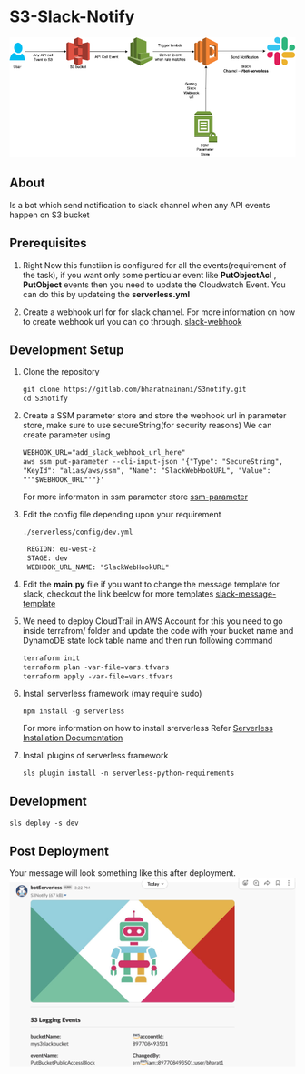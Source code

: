 # S3-Slack-Notify
![](./S3Notify.drawio.png)

## About
   Is a bot which send notification to slack channel when any  API events happen on S3 bucket

## Prerequisites
  1. Right Now this functiion is configured for all the events(requirement of the task), if you want only some perticular event like **PutObjectAcl** ,
    **PutObject**  events then you need to update the Cloudwatch Event. You can do this by updateing  the **serverless.yml** 

  2. Create a webhook url for for slack channel. For more information on how to create webhook url you can go through.
   [slack-webhook](https://slack.com/intl/en-in/help/articles/115005265063-Incoming-webhooks-for-Slack)

## Development Setup
1. Clone the repository
   ```
   git clone https://gitlab.com/bharatnainani/S3notify.git
   cd S3notify
   ```

2. Create a SSM parameter store and store the webhook url in parameter store, make sure to use secureString(for security reasons)
   We can create parameter using
   ```
   WEBHOOK_URL="add_slack_webhook_url_here"
   aws ssm put-parameter --cli-input-json '{"Type": "SecureString", "KeyId": "alias/aws/ssm", "Name": "SlackWebHookURL", "Value":   "'"$WEBHOOK_URL"'"}'
   ```
   For more informaton in ssm parameter store 
    [ssm-parameter](https://docs.aws.amazon.com/systems-manager/latest/userguide/systems-manager-parameter-store.html)
  
3. Edit the config file depending upon your requirement
   ```
   ./serverless/config/dev.yml
   ```
   
   ```
    REGION: eu-west-2
    STAGE: dev
    WEBHOOK_URL_NAME: "SlackWebHookURL"
   ```
4. Edit the **main.py** file if you want to change the message template for slack,
   checkout the link beelow for more templates
   [slack-message-template](https://app.slack.com/block-kit-builder/TMJ9DBEG2#%7B%22blocks%22:%5B%7B%22type%22:%22section%22,%22text%22:%7B%22type%22:%22mrkdwn%22,%22text%22:%22You%20have%20a%20new%20request:%5Cn*%3CfakeLink.toEmployeeProfile.com%7CFred%20Enriquez%20-%20New%20device%20request%3E*%22%7D%7D,%7B%22type%22:%22section%22,%22fields%22:%5B%7B%22type%22:%22mrkdwn%22,%22text%22:%22*Type:*%5CnComputer%20(laptop)%22%7D,%7B%22type%22:%22mrkdwn%22,%22text%22:%22*When:*%5CnSubmitted%20Aut%2010%22%7D,%7B%22type%22:%22mrkdwn%22,%22text%22:%22*Last%20Update:*%5CnMar%2010,%202015%20(3%20years,%205%20months)%22%7D,%7B%22type%22:%22mrkdwn%22,%22text%22:%22*Reason:*%5CnAll%20vowel%20keys%20aren't%20working.%22%7D,%7B%22type%22:%22mrkdwn%22,%22text%22:%22*Specs:*%5Cn%5C%22Cheetah%20Pro%2015%5C%22%20-%20Fast,%20really%20fast%5C%22%22%7D%5D%7D,%7B%22type%22:%22actions%22,%22elements%22:%5B%7B%22type%22:%22button%22,%22text%22:%7B%22type%22:%22plain_text%22,%22emoji%22:true,%22text%22:%22Approve%22%7D,%22style%22:%22primary%22,%22value%22:%22click_me_123%22%7D,%7B%22type%22:%22button%22,%22text%22:%7B%22type%22:%22plain_text%22,%22emoji%22:true,%22text%22:%22Deny%22%7D,%22style%22:%22danger%22,%22value%22:%22click_me_123%22%7D%5D%7D%5D%7D)


5. We need to deploy CloudTrail in AWS Account for this you need to go inside terrafrom/ folder and  update the code with your bucket name and DynamoDB state lock table name  and then run following command
    ```
    terraform init
    terraform plan -var-file=vars.tfvars
    terraform apply -var-file=vars.tfvars
    ```

6. Install serverless framework (may require sudo)
   ```
   npm install -g serverless
   ```
   For more information on how to install srerverless
   Refer [Serverless Installation Documentation](https://www.serverless.com/framework/docs/getting-started#install-as-a-standalone-binary)

7. Install plugins of serverless framework
   ```
   sls plugin install -n serverless-python-requirements
   ```
## Development 
   ```
   sls deploy -s dev 
   ```

## Post Deployment
   
   Your message will look something like this after deployment.
![](./slack-message.png)

